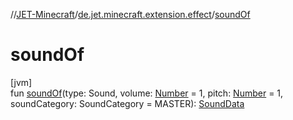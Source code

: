 //[JET-Minecraft](../../index.md)/[de.jet.minecraft.extension.effect](index.md)/[soundOf](sound-of.md)

# soundOf

[jvm]\
fun [soundOf](sound-of.md)(type: Sound, volume: [Number](https://kotlinlang.org/api/latest/jvm/stdlib/kotlin/-number/index.html) = 1, pitch: [Number](https://kotlinlang.org/api/latest/jvm/stdlib/kotlin/-number/index.html) = 1, soundCategory: SoundCategory = MASTER): [SoundData](../de.jet.minecraft.tool.effect.sound/-sound-data/index.md)
